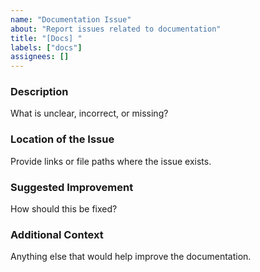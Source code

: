 ```yaml
---
name: "Documentation Issue"
about: "Report issues related to documentation"
title: "[Docs] "
labels: ["docs"]
assignees: []
---
```


### Description  
What is unclear, incorrect, or missing?

### Location of the Issue  
Provide links or file paths where the issue exists.

### Suggested Improvement  
How should this be fixed?

### Additional Context  
Anything else that would help improve the documentation.
